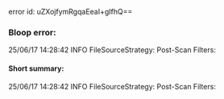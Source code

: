 error id: uZXojfymRgqaEeaI+gIfhQ==
### Bloop error:

25/06/17 14:28:42 INFO FileSourceStrategy: Post-Scan Filters:
#### Short summary: 

25/06/17 14:28:42 INFO FileSourceStrategy: Post-Scan Filters: